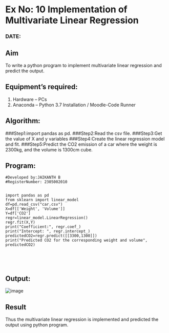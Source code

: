 # Ex No: 10 Implementation of Multivariate Linear Regression

### DATE:

## Aim
To write a python program to implement multivariate linear regression and predict the output.

## Equipment’s required:
1.	Hardware – PCs
2.	Anaconda – Python 3.7 Installation / Moodle-Code Runner

## Algorithm:

###Step1:import pandas as pd.
###Step2:Read the csv file.
###Step3:Get the value of X and y variables
###Step4:Create the linear regression model and fit.
###Step5:Predict the CO2 emission of a car where the weight is 2300kg, and the volume is 1300cm cube.

## Program:
```
#Developed by:JAIKANTH B
#RegisterNumber: 2305002010


import pandas as pd
from sklearn import linear_model
df=pd.read_csv("car.csv")
X=df[['Weight', 'Volume']]
Y=df['CO2']
regr=linear_model.LinearRegression()
regr.fit(X,Y)
print("Coefficient:", regr.coef_)
print("Intercept: ", regr.intercept_)
predictedCO2=regr.predict([[3300,1300]])
print("Predicted CO2 for the corresponding weight and volume", predictedCO2)





```
## Output:

![image](https://github.com/jaikanth25/Multivariate-Linear-Regression/assets/155935294/5fafac14-15d2-4c9c-bb89-a5acc2f71683)


## Result
Thus the multivariate linear regression is implemented and predicted the output using python program.
